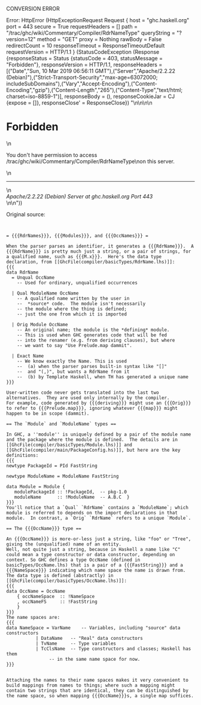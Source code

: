 CONVERSION ERROR

Error: HttpError (HttpExceptionRequest Request {
  host                 = "ghc.haskell.org"
  port                 = 443
  secure               = True
  requestHeaders       = []
  path                 = "/trac/ghc/wiki/Commentary/Compiler/RdrNameType"
  queryString          = "?version=12"
  method               = "GET"
  proxy                = Nothing
  rawBody              = False
  redirectCount        = 10
  responseTimeout      = ResponseTimeoutDefault
  requestVersion       = HTTP/1.1
}
 (StatusCodeException (Response {responseStatus = Status {statusCode = 403, statusMessage = "Forbidden"}, responseVersion = HTTP/1.1, responseHeaders = [("Date","Sun, 10 Mar 2019 06:56:11 GMT"),("Server","Apache/2.2.22 (Debian)"),("Strict-Transport-Security","max-age=63072000; includeSubDomains"),("Vary","Accept-Encoding"),("Content-Encoding","gzip"),("Content-Length","265"),("Content-Type","text/html; charset=iso-8859-1")], responseBody = (), responseCookieJar = CJ {expose = []}, responseClose' = ResponseClose}) "<!DOCTYPE HTML PUBLIC \"-//IETF//DTD HTML 2.0//EN\">\n<html><head>\n<title>403 Forbidden</title>\n</head><body>\n<h1>Forbidden</h1>\n<p>You don't have permission to access /trac/ghc/wiki/Commentary/Compiler/RdrNameType\non this server.</p>\n<hr>\n<address>Apache/2.2.22 (Debian) Server at ghc.haskell.org Port 443</address>\n</body></html>\n"))

Original source:

```trac


= {{{RdrNames}}}, {{{Modules}}}, and {{{OccNames}}} =

When the parser parses an identifier, it generates a {{{RdrName}}}.  A {{{RdrName}}} is pretty much just a string, or a pair of strings, for a qualified name, such as {{{M.x}}}.  Here's the data type declaration, from [[GhcFile(compiler/basicTypes/RdrName.lhs)]]:
{{{
data RdrName 
  = Unqual OccName
	-- Used for ordinary, unqualified occurrences 

  | Qual ModuleName OccName
	-- A qualified name written by the user in 
	--  *source* code.  The module isn't necessarily 
	-- the module where the thing is defined; 
	-- just the one from which it is imported

  | Orig Module OccName
	-- An original name; the module is the *defining* module.
	-- This is used when GHC generates code that will be fed
	-- into the renamer (e.g. from deriving clauses), but where
	-- we want to say "Use Prelude.map dammit".  
 
  | Exact Name
	-- We know exactly the Name. This is used 
	--  (a) when the parser parses built-in syntax like "[]" 
	--	and "(,)", but wants a RdrName from it
	--  (b) by Template Haskell, when TH has generated a unique name
}}}

User-written code never gets translated into the last two alternatives.  They are used only internally by the compiler.
For example, code generated by {{{deriving}}} might use an {{{Orig}}} to refer to {{{Prelude.map}}}, ignoring whatever {{{map}}} might happen to be in scope (dammit).

== The `Module` and `ModuleName` types ==

In GHC, a ''module'' is uniquely defined by a pair of the module name and the package where the module is defined.  The details are in [[GhcFile(compiler/basicTypes/Module.lhs)]] and  [[GhcFile(compiler/main/PackageConfig.hs)]], but here are the key definitions:
{{{
newtype PackageId = PId FastString

newtype ModuleName = ModuleName FastString

data Module = Module {
   modulePackageId :: !PackageId,  -- pkg-1.0
   moduleName      :: !ModuleName  -- A.B.C  }
}}}
You'll notice that a `Qual` `RdrName` contains a `ModuleName`; which module is referred to depends on the import declarations in that module.  In contrast, a `Orig` `RdrName` refers to a unique `Module`.

== The {{{OccName}}} type ==

An {{{OccName}}} is more-or-less just a string, like "foo" or "Tree", giving the (unqualified) name of an entity. 
Well, not quite just a string, because in Haskell a name like "C" could mean a type constructor or data constructor, depending on context. So GHC defines a type OccName (defined in basicTypes/OccName.lhs) that is a pair of a {{{FastString}}} and a {{{NameSpace}}} indicating which name space the name is drawn from. The data type is defined (abstractly) in [[GhcFile(compiler/basicTypes/OccName.lhs)]]:
{{{
data OccName = OccName 
    { occNameSpace  :: !NameSpace
    , occNameFS     :: !FastString
    }
}}}
The name spaces are: 
{{{
data NameSpace = VarName	-- Variables, including "source" data constructors
	       | DataName	-- "Real" data constructors 
	       | TvName		-- Type variables
	       | TcClsName	-- Type constructors and classes; Haskell has them
				-- in the same name space for now.
}}}


Attaching the names to their name spaces makes it very convenient to build mappings from names to things; where such a mapping might contain two strings that are identical, they can be distinguished by the name space, so when mapping {{{OccName}}}s, a single map suffices.
```
